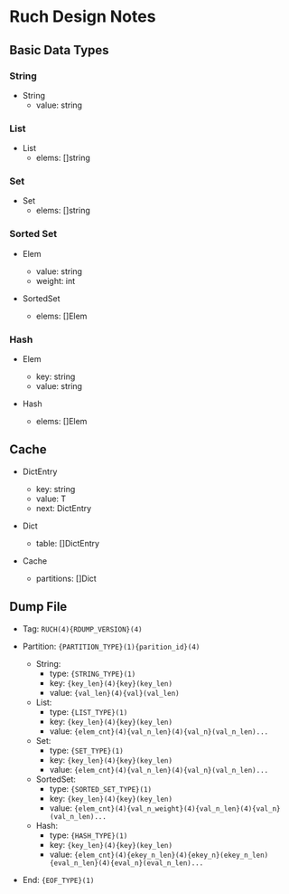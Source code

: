 # Ruch Design Notes


## Basic Data Types

### String

* String
  - value: string

### List

* List
  - elems: []string

### Set

* Set
  - elems: []string

### Sorted Set

* Elem
  - value:  string
  - weight: int

* SortedSet
  - elems: []Elem

### Hash

* Elem
  - key:   string
  - value: string

* Hash
  - elems: []Elem


## Cache

* DictEntry
  - key:   string
  - value: T
  - next:  DictEntry

* Dict
  - table: []DictEntry

* Cache
  - partitions: []Dict


## Dump File

* Tag: `RUCH(4){RDUMP_VERSION}(4)`

* Partition: `{PARTITION_TYPE}(1){parition_id}(4)`
  - String: 
    - type:  `{STRING_TYPE}(1)`
    - key:   `{key_len}(4){key}(key_len)`
    - value: `{val_len}(4){val}(val_len)`
  - List:
    - type:  `{LIST_TYPE}(1)`
    - key:   `{key_len}(4){key}(key_len)`
    - value: `{elem_cnt}(4){val_n_len}(4){val_n}(val_n_len)...`
  - Set:
    - type:  `{SET_TYPE}(1)`
    - key:   `{key_len}(4){key}(key_len)`
    - value: `{elem_cnt}(4){val_n_len}(4){val_n}(val_n_len)...`
  - SortedSet:
    - type:  `{SORTED_SET_TYPE}(1)`
    - key:   `{key_len}(4){key}(key_len)`
    - value: `{elem_cnt}(4){val_n_weight}(4){val_n_len}(4){val_n}(val_n_len)...`
  - Hash:
    - type:  `{HASH_TYPE}(1)`
    - key:   `{key_len}(4){key}(key_len)`
    - value: `{elem_cnt}(4){ekey_n_len}(4){ekey_n}(ekey_n_len){eval_n_len}(4){eval_n}(eval_n_len)...`

* End: `{EOF_TYPE}(1)`

